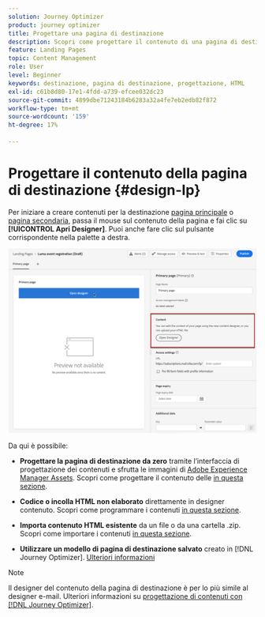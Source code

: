 ```yaml
---
solution: Journey Optimizer
product: journey optimizer
title: Progettare una pagina di destinazione
description: Scopri come progettare il contenuto di una pagina di destinazione in Journey Optimizer
feature: Landing Pages
topic: Content Management
role: User
level: Beginner
keywords: destinazione, pagina di destinazione, progettazione, HTML
exl-id: c61b8d80-17e1-4fdd-a739-efcee032dc23
source-git-commit: 4899dbe71243184b6283a32a4fe7eb2edb82f872
workflow-type: tm+mt
source-wordcount: '159'
ht-degree: 17%

---
```


# Progettare il contenuto della pagina di destinazione {#design-lp}

Per iniziare a creare contenuti per la destinazione [pagina principale](create-lp.md#configure-primary-page) o [pagina secondaria](create-lp.md#configure-subpages), passa il mouse sul contenuto della pagina e fai clic su **[!UICONTROL Apri Designer]**. Puoi anche fare clic sul pulsante corrispondente nella palette a destra.

![](assets/lp_open-designer.png)

Da qui è possibile:

* **Progettare la pagina di destinazione da zero** tramite l’interfaccia di progettazione dei contenuti e sfrutta le immagini di [Adobe Experience Manager Assets](../content-management/assets.md). Scopri come progettare il contenuto delle <!--or use built-in templates--> [in questa sezione](../email/content-from-scratch.md).

* **Codice o incolla HTML non elaborato** direttamente in designer contenuto. Scopri come programmare i contenuti [in questa sezione](../email/code-content.md).

* **Importa contenuto HTML esistente** da un file o da una cartella .zip. Scopri come importare i contenuti [in questa sezione](../email/existing-content.md).

* **Utilizzare un modello di pagina di destinazione salvato** creato in [!DNL Journey Optimizer]. [Ulteriori informazioni](lp-templates.md)

>[!NOTE]
>
>Il designer del contenuto della pagina di destinazione è per lo più simile al designer e-mail. Ulteriori informazioni su [progettazione di contenuti con [!DNL Journey Optimizer]](../email/get-started-email-design.md).
